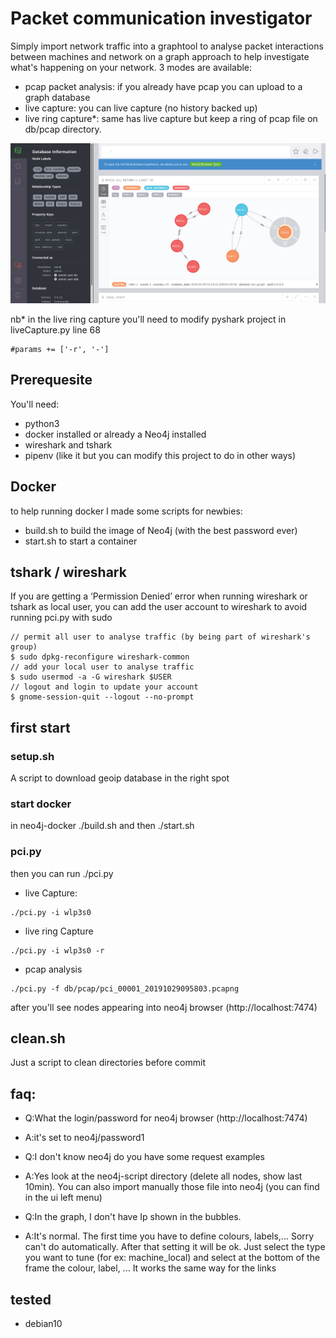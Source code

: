 # Packet communication investigator

Simply import network traffic into a graphtool to analyse packet interactions between machines and network on a graph approach to help investigate what's happening on your network.
3 modes are available:
- pcap packet analysis: if you already have pcap you can upload to a graph database
- live capture: you can live capture (no history backed up)
- live ring capture*: same has live capture but keep a ring of pcap file on db/pcap directory. 
 
![Alt text](Screenshot.png?raw=true "PCI ")

nb* in the live ring capture you'll need to modify pyshark project in liveCapture.py line 68
```
#params += ['-r', '-']
``` 

## Prerequesite 
You'll need:
 - python3
 - docker installed or already a Neo4j installed
 - wireshark and tshark
 - pipenv (like it but you can modify this project to do in other ways)
 
 
## Docker
to help running docker I made some scripts for newbies:
- build.sh to build the image of Neo4j (with the best password ever)
- start.sh to start a container 

## tshark / wireshark
If you are getting a ‘Permission Denied’ error when running wireshark or tshark as local user, you can add the user account to wireshark to avoid running pci.py with sudo
```
// permit all user to analyse traffic (by being part of wireshark's group)
$ sudo dpkg-reconfigure wireshark-common 
// add your local user to analyse traffic
$ sudo usermod -a -G wireshark $USER
// logout and login to update your account
$ gnome-session-quit --logout --no-prompt
```


## first start

### setup.sh
A script to download geoip database in the right spot

### start docker
in neo4j-docker
./build.sh
and then
./start.sh

### pci.py
then you can run ./pci.py
- live Capture:
```
./pci.py -i wlp3s0
```
- live ring Capture
```
./pci.py -i wlp3s0 -r
```
- pcap analysis
```
./pci.py -f db/pcap/pci_00001_20191029095803.pcapng
```
after you'll see nodes appearing into neo4j browser (http://localhost:7474)


## clean.sh
Just a script to clean directories before commit

## faq:

- Q:What the login/password for neo4j browser (http://localhost:7474) 
- A:it's set to neo4j/password1


- Q:I don't know neo4j do you have some request examples
- A:Yes look at the neo4j-script directory (delete all nodes, show last 10min). You can also import manually those file into neo4j (you can find in the ui left menu) 


- Q:In the graph, I don't have Ip shown in the bubbles.
- A:It's normal. The first time you have to define colours, labels,... Sorry can't do automatically. After that setting it will be ok. Just select the type you want to tune (for ex: machine_local) and select at the bottom of the frame the colour, label, ... It works the same way for the links


## tested
- debian10